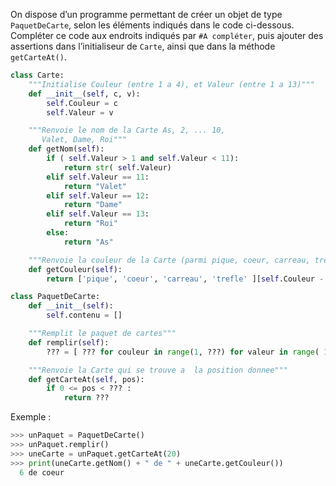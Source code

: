 On dispose d’un programme permettant de créer un objet de type `PaquetDeCarte`,
selon les éléments indiqués dans le code ci-dessous.
Compléter ce code aux endroits indiqués par `#A compléter`, puis ajouter des
assertions dans l’initialiseur de `Carte`, ainsi que dans la méthode `getCarteAt()`.

```python linenums='1'
class Carte:
    """Initialise Couleur (entre 1 a 4), et Valeur (entre 1 a 13)"""
    def __init__(self, c, v):
        self.Couleur = c
        self.Valeur = v

    """Renvoie le nom de la Carte As, 2, ... 10, 
       Valet, Dame, Roi"""
    def getNom(self):
        if ( self.Valeur > 1 and self.Valeur < 11):
            return str( self.Valeur)
        elif self.Valeur == 11:
            return "Valet"
        elif self.Valeur == 12:
            return "Dame"
        elif self.Valeur == 13:
            return "Roi"
        else:
            return "As"

    """Renvoie la couleur de la Carte (parmi pique, coeur, carreau, trefle"""
    def getCouleur(self):
        return ['pique', 'coeur', 'carreau', 'trefle' ][self.Couleur - 1]

class PaquetDeCarte:
    def __init__(self):
        self.contenu = []

    """Remplit le paquet de cartes"""
    def remplir(self):
	    ??? = [ ??? for couleur in range(1, ???) for valeur in range( 1, ???)]

    """Renvoie la Carte qui se trouve a  la position donnee"""
    def getCarteAt(self, pos):
        if 0 <= pos < ??? :
            return ???
```
Exemple :

```python
>>> unPaquet = PaquetDeCarte()
>>> unPaquet.remplir()
>>> uneCarte = unPaquet.getCarteAt(20)
>>> print(uneCarte.getNom() + " de " + uneCarte.getCouleur())
  6 de coeur
```